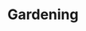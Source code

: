 ---
title: "Gardening"
description: "Wir haben einen Kleingarten. Folgt uns bei unseren Abendteuern."
slug: "Gardening"
image: "2ZBdlsXnxIbiZ8oY36lMyhJQ2Jk8T2d7YMxPq7do.jpg"
style:
    background: "#2a9d8f"
    color: "#fff"
---